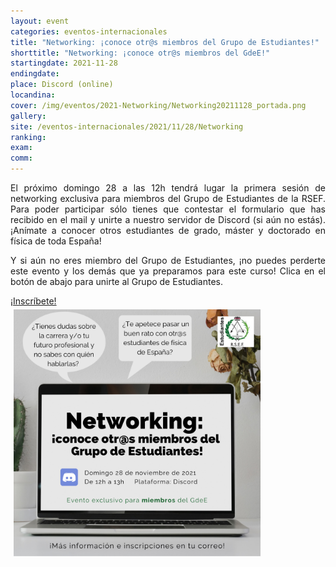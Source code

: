 ```yaml
---
layout: event
categories: eventos-internacionales
title: "Networking: ¡conoce otr@s miembros del Grupo de Estudiantes!"
shorttitle: "Networking: ¡conoce otr@s miembros del GdeE!"
startingdate: 2021-11-28
endingdate:
place: Discord (online)
locandina:
cover: /img/eventos/2021-Networking/Networking20211128_portada.png
gallery:
site: /eventos-internacionales/2021/11/28/Networking
ranking: 
exam:
comm:
---
```


<div class="section">
  <div class="row">
    <div class="col s12 m6 l8">
      <div class="row center">
        <p style="text-align: justify;">
	  El próximo domingo 28 a las 12h tendrá lugar la primera sesión de networking exclusiva para miembros del Grupo de Estudiantes de la RSEF. Para poder participar sólo tienes que contestar el formulario que has recibido en el mail y unirte a nuestro servidor de Discord (si aún no estás). ¡Anímate a conocer otros estudiantes de grado, máster y doctorado en física de toda España!
        </p>
	<p style="text-align: justify;">
	  Y si aún no eres miembro del Grupo de Estudiantes, ¡no puedes perderte este evento y los demás que ya preparamos para este curso! Clica en el botón de abajo para unirte al Grupo de Estudiantes.
	</p>
        <a href="https://estudiantes.rsef.es/inscripcion/" target="_blank" id="about-button" class="btn-large waves-effect waves-light">¡Inscríbete!</a>
      </div>
    </div>
    <div class="col s12 m6 l4" style="padding: 5px">
      <div class="row center">
	<img class="materialboxed" width="80%" src="/img/eventos/2021-Networking/Networking2021128.png">
      </div>
    </div>
  </div>
</div>
	
<!---
<p style="text-align: justify;">
  <a href='https://www.freepik.es/vectores/fondo'>Imagen de fondo obtenida de Freepik</a>
</p>
-->
